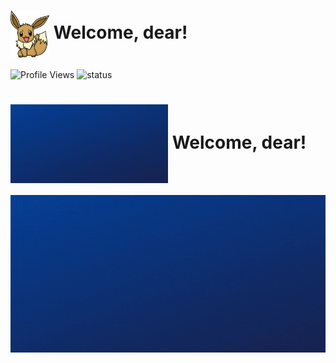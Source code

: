 # <img align="center" src="./assets/eevee.png" height="75px" /> Welcome, dear!

![Profile Views](https://komarev.com/ghpvc/?username=Javiercuba) ![status](https://img.shields.io/badge/status-up-brightgreen)

# <img align="center" src="./inicio.gif"  width="50%" height="70%" /> Welcome, dear!

![me](./inicio.gif)
</br>
</br>

<br/> <br/>
